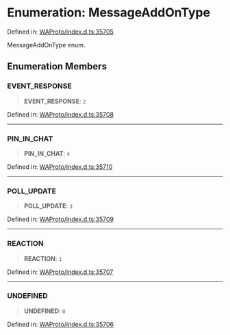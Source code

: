 # Enumeration: MessageAddOnType

Defined in: [WAProto/index.d.ts:35705](https://github.com/Fokusdotid/bail/blob/043003e0dc220c8f52aef36f90c7026f3a192427/WAProto/index.d.ts#L35705)

MessageAddOnType enum.

## Enumeration Members

### EVENT\_RESPONSE

> **EVENT\_RESPONSE**: `2`

Defined in: [WAProto/index.d.ts:35708](https://github.com/Fokusdotid/bail/blob/043003e0dc220c8f52aef36f90c7026f3a192427/WAProto/index.d.ts#L35708)

***

### PIN\_IN\_CHAT

> **PIN\_IN\_CHAT**: `4`

Defined in: [WAProto/index.d.ts:35710](https://github.com/Fokusdotid/bail/blob/043003e0dc220c8f52aef36f90c7026f3a192427/WAProto/index.d.ts#L35710)

***

### POLL\_UPDATE

> **POLL\_UPDATE**: `3`

Defined in: [WAProto/index.d.ts:35709](https://github.com/Fokusdotid/bail/blob/043003e0dc220c8f52aef36f90c7026f3a192427/WAProto/index.d.ts#L35709)

***

### REACTION

> **REACTION**: `1`

Defined in: [WAProto/index.d.ts:35707](https://github.com/Fokusdotid/bail/blob/043003e0dc220c8f52aef36f90c7026f3a192427/WAProto/index.d.ts#L35707)

***

### UNDEFINED

> **UNDEFINED**: `0`

Defined in: [WAProto/index.d.ts:35706](https://github.com/Fokusdotid/bail/blob/043003e0dc220c8f52aef36f90c7026f3a192427/WAProto/index.d.ts#L35706)
